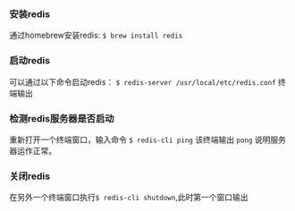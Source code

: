 ### 安装redis

通过homebrew安装redis:
`$ brew install redis`

### 启动redis

可以通过以下命令启动redis：
`$ redis-server /usr/local/etc/redis.conf`
终端输出

### 检测redis服务器是否启动

重新打开一个终端窗口，输入命令
`$ redis-cli ping`
该终端输出
`pong`
说明服务器运作正常。

### 关闭redis

在另外一个终端窗口执行`$ redis-cli shutdown`,此时第一个窗口输出